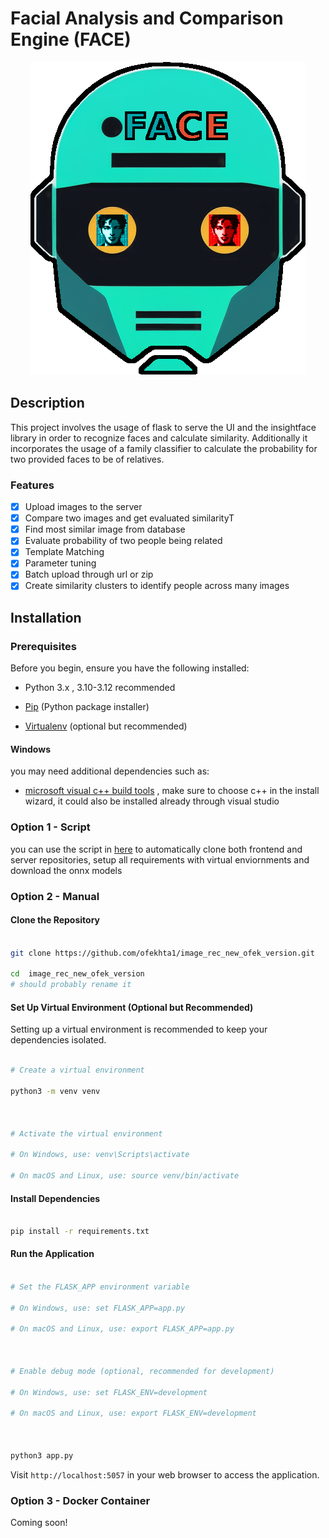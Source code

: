 
  

# Facial Analysis and Comparison Engine (FACE)

<p align="center">
  <img src="assets/logo_face.png" />
</p>


  

## Description

This project involves the usage of flask to serve the UI and the insightface library in order to recognize faces and calculate similarity.
Additionally it incorporates the usage of a family classifier to calculate the probability for two provided faces to be of relatives.
  

### Features

- [x] Upload images to the server
- [x] Compare two images and get evaluated similarityT
- [x] Find most similar image from database
- [x] Evaluate probability of two people being related
- [x] Template Matching
- [x] Parameter tuning
- [x] Batch upload through url or zip
- [x] Create similarity clusters to identify people across many images

## Installation

### Prerequisites

Before you begin, ensure you have the following installed:

- Python 3.x , 3.10-3.12 recommended

- [Pip](https://pip.pypa.io/en/stable/installation/) (Python package installer)

- [Virtualenv](https://virtualenv.pypa.io/en/latest/installation.html) (optional but recommended)

#### Windows
you may need additional dependencies such as:
- [microsoft visual c++ build tools](https://visualstudio.microsoft.com/visual-cpp-build-tools/) , make sure to choose c++ in the install wizard, it could also be installed already through visual studio

### Option 1 - Script
you can use the script in [here](assets/install.py) to automatically clone both frontend and server repositories, setup all requirements with virtual enviornments and download the onnx models
### Option 2 - Manual
#### Clone the Repository

```bash

git clone https://github.com/ofekhta1/image_rec_new_ofek_version.git

cd  image_rec_new_ofek_version
# should probably rename it

```

  

#### Set Up Virtual Environment (Optional but Recommended)

  

Setting up a virtual environment is recommended to keep your dependencies isolated.

  
  

```bash

# Create a virtual environment

python3 -m venv venv

  

# Activate the virtual environment

# On Windows, use: venv\Scripts\activate

# On macOS and Linux, use: source venv/bin/activate

```

#### Install Dependencies

```bash

pip install -r requirements.txt

```

#### Run the Application

```bash

# Set the FLASK_APP environment variable

# On Windows, use: set FLASK_APP=app.py

# On macOS and Linux, use: export FLASK_APP=app.py

  

# Enable debug mode (optional, recommended for development)

# On Windows, use: set FLASK_ENV=development

# On macOS and Linux, use: export FLASK_ENV=development

  

python3 app.py

```

Visit `http://localhost:5057` in your web browser to access the application.

### Option 3 - Docker Container
Coming soon!